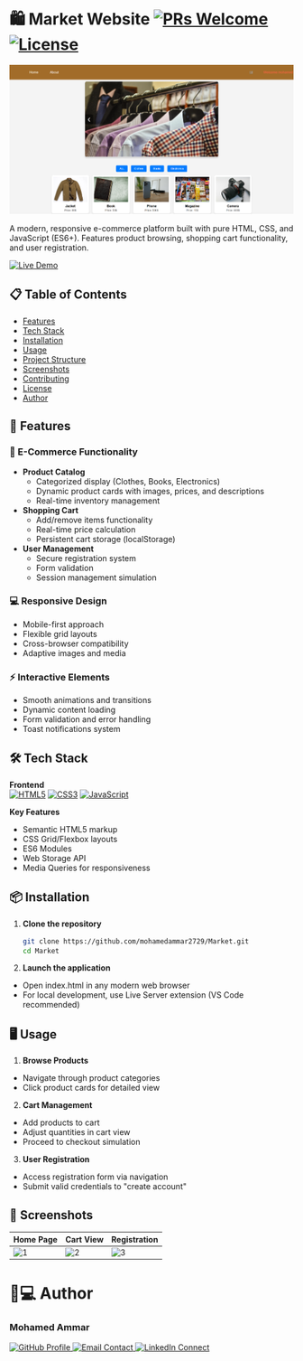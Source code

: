 # 🛍️ Market Website [![PRs Welcome](https://img.shields.io/badge/PRs-welcome-brightgreen.svg)](https://github.com/mohamedammar2729/Market/pulls) [![License](https://img.shields.io/badge/License-MIT-blue.svg)](https://opensource.org/licenses/MIT)

![Project Preview](https://github.com/mohamedammar2729/Market/blob/main/Screenshot%202024-12-30%20153201.png) <!-- Replace with actual screenshot URL -->

A modern, responsive e-commerce platform built with pure HTML, CSS, and JavaScript (ES6+). Features product browsing, shopping cart functionality, and user registration.

[![Live Demo](https://img.shields.io/badge/Live_Demo-Online-green?style=for-the-badge&logo=vercel)](https://mohamedammar2729.github.io/Market/) <!-- Add actual demo URL -->

## 📋 Table of Contents
- [Features](#-features)
- [Tech Stack](#-tech-stack)
- [Installation](#-installation)
- [Usage](#-usage)
- [Project Structure](#-project-structure)
- [Screenshots](#-screenshots)
- [Contributing](#-contributing)
- [License](#-license)
- [Author](#-author)

## 🚀 Features

### 🛒 E-Commerce Functionality
- **Product Catalog**
  - Categorized display (Clothes, Books, Electronics)
  - Dynamic product cards with images, prices, and descriptions
  - Real-time inventory management
- **Shopping Cart**
  - Add/remove items functionality
  - Real-time price calculation
  - Persistent cart storage (localStorage)
- **User Management**
  - Secure registration system
  - Form validation
  - Session management simulation

### 💻 Responsive Design
- Mobile-first approach
- Flexible grid layouts
- Cross-browser compatibility
- Adaptive images and media

### ⚡ Interactive Elements
- Smooth animations and transitions
- Dynamic content loading
- Form validation and error handling
- Toast notifications system


## 🛠️ Tech Stack

**Frontend**  
[![HTML5](https://img.shields.io/badge/HTML5-E34F26?style=flat-square&logo=html5&logoColor=white)](https://developer.mozilla.org/en-US/docs/Web/HTML)
[![CSS3](https://img.shields.io/badge/CSS3-1572B6?style=flat-square&logo=css3&logoColor=white)](https://developer.mozilla.org/en-US/docs/Web/CSS)
[![JavaScript](https://img.shields.io/badge/JavaScript-ES6+-F7DF1E?style=flat-square&logo=javascript&logoColor=black)](https://developer.mozilla.org/en-US/docs/Web/JavaScript)

**Key Features**
- Semantic HTML5 markup
- CSS Grid/Flexbox layouts
- ES6 Modules
- Web Storage API
- Media Queries for responsiveness

## 📦 Installation

1. **Clone the repository**
   ```bash
   git clone https://github.com/mohamedammar2729/Market.git
   cd Market
2. **Launch the application**
- Open index.html in any modern web browser
- For local development, use Live Server extension (VS Code recommended)

## 🖥️ Usage

1. **Browse Products**
- Navigate through product categories
- Click product cards for detailed view

2. **Cart Management**
- Add products to cart
- Adjust quantities in cart view
- Proceed to checkout simulation

3. **User Registration**
- Access registration form via navigation
- Submit valid credentials to "create account"
## 📸 Screenshots
|Home Page | 	Cart View |	Registration |
|----------|------------|--------------|
|<img width="1262" alt="1" src="https://github.com/user-attachments/assets/cd3d6281-7189-4047-bc58-44245058cbfe" />|<img width="1260" alt="2" src="https://github.com/user-attachments/assets/8c3dcfb2-1cb2-47ff-b4a7-cad112737363" />|<img width="1260" alt="3" src="https://github.com/user-attachments/assets/3d8cca01-c011-4041-8e1d-2977855ea040" />|

<h1>👨💻 Author</h1>
<h3> Mohamed Ammar </h3>
<p>
  <a href="https://github.com/mohamedammar2729" target="_blank">
    <img src="https://img.shields.io/badge/GitHub-Profile-black?style=for-the-badge&logo=github" alt="GitHub Profile">
  </a>
  <a href="mohammedammar357@gmail.com" target="_blank">
    <img src="https://img.shields.io/badge/Email-Contact%20Me-red?style=for-the-badge&logo=gmail" alt="Email Contact">
  </a>
  <a href="https://www.linkedin.com/in/mohamed-ammar-125386220/" target="_blank">
    <img src="https://img.shields.io/badge/LinkedIn-Connect-blue?style=for-the-badge&logo=linkedin" alt="LinkedIn Connect">
  </a>
</p>



